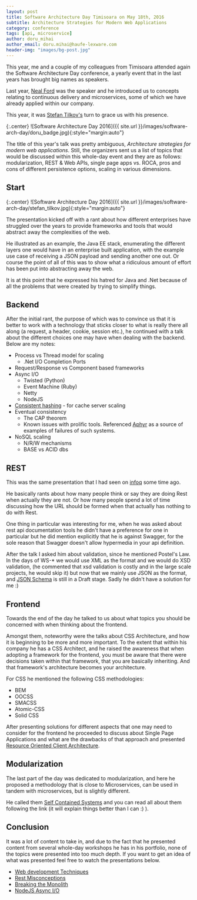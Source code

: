 ```yaml
---
layout: post
title: Software Architecture Day Timisoara on May 18th, 2016
subtitle: Architecture Strategies for Modern Web Applications
category: conference
tags: [api, microservice]
author: doru_mihai
author_email: doru.mihai@haufe-lexware.com
header-img: "images/bg-post.jpg"
---
```


This year, me and a couple of my colleagues from Timisoara attended again the Software Architecture Day conference, a yearly event that in the last years has brought big names as speakers.

Last year, [Neal Ford](http://nealford.com/abstracts.html) was the speaker and he introduced us to concepts relating to continuous delivery and microservices, some of which we have already applied within our company.

This year, it was [Stefan Tilkov's](https://www.innoq.com/blog/st/) turn to grace us with his presence.

{:.center}
![Software Architecture Day 2016]({{ site.url }}/images/software-arch-day/doru_badge.jpg){:style="margin:auto"}

The title of this year's talk was pretty ambiguous, *Architecture strategies for modern web applications*. Still, the organizers sent us a list of topics that would be discussed within this whole-day event and they are as follows: modularization, REST & Web APIs, single page apps vs. ROCA, pros and cons of different persistence options, scaling in various dimensions.

## Start

{:.center}
![Software Architecture Day 2016]({{ site.url }}/images/software-arch-day/stefan_tilkov.jpg){:style="margin:auto"}

The presentation kicked off with a rant about how different enterprises have struggled over the years to provide frameworks and tools that would abstract away the complexities of the web.

He illustrated as an example, the Java EE stack, enumerating the different layers one would have in an enterprise built application, with the example use case of receiving a JSON payload and sending another one out. Or course the point of all of this was to show what a ridiculous amount of effort has been put into abstracting away the web.

It is at this point that he expressed his hatred for Java and .Net because of all the problems that were created by trying to simplify things.

## Backend

After the initial rant, the purpose of which was to convince us that it is better to work with a technology that sticks closer to what is really there all along (a request, a header, cookie, session etc.), he continued with a talk about the different choices one may have when dealing with the backend. Below are my notes:

- Process vs Thread model for scaling
  - .Net I/O Completion Ports
- Request/Response vs Component based frameworks
- Async I/O
  - Twisted (Python)
  - Event Machine (Ruby)
  - Netty
  - NodeJS
- [Consistent hashing](http://michaelnielsen.org/blog/consistent-hashing/) - for cache server scaling
- Eventual consistency
  - The CAP theorem
  - Known issues with prolific tools. Referenced [Aphyr](https://aphyr.com/posts/317-jepsen-elasticsearch) as a source of examples of failures of such systems.
- NoSQL scaling
  - N/R/W mechanisms
  - BASE vs ACID dbs

## REST
This was the same presentation that I had seen on [infoq](https://www.infoq.com/presentations/rest-misconceptions) some time ago.

He basically rants about how many people think or say they are doing Rest when actually they are not. Or how many people spend a lot of time discussing how the URL should be formed when that actually has nothing to do with Rest.

One thing in particular was interesting for me, when he was asked about rest api documentation tools he didn't have a preference for one in particular but he did mention explicitly that he is against Swagger, for the sole reason that Swagger doesn't allow hypermedia in your api definition.

After the talk I asked him about validation, since he mentioned Postel's Law. In the days of WS-* we would use XML as the format and we would do XSD validation, (he commented that xsd validation is costly and in the large scale projects, he would skip it) but now that we mainly use JSON as the format, and [JSON Schema](http://json-schema.org/documentation.html) is still in a Draft stage. Sadly he didn't have a solution for me :)

## Frontend

Towards the end of the day he talked to us about what topics you should be concerned with when thinking about the frontend.

Amongst them, noteworthy were the talks about CSS Architecture, and how it is beginning to be more and more important. To the extent that within his company he has a CSS Architect, and he raised the awareness that when adopting a framework for the frontend, you must be aware that there were decisions taken within that framework, that you are basically inheriting. And that framework's architecture becomes your architecture.

For CSS he mentioned the following CSS methodologies:
 - BEM
 - OOCSS
 - SMACSS
 - Atomic-CSS
 - Solid CSS

After presenting solutions for different aspects that one may need to consider for the frontend he proceeded to discuss about Single Page Applications and what are the drawbacks of that approach and presented [Resource Oriented Client Architecture](http://roca-style.org/).

## Modularization

The last part of the day was dedicated to modularization, and here he proposed a methodology that is close to Microservices, can be used in tandem with microservices, but is slightly different.

He called them [Self Contained Systems](http://scs-architecture.org/vs-ms.html) and you can read all about them following the link (it will explain things better than I can :) ).

## Conclusion

It was a lot of content to take in, and due to the fact that he presented content from several whole-day workshops he has in his portfolio, none of the topics were presented into too much depth. If you want to get an idea of what was presented feel free to watch the presentations below.

- [Web development Techniques](https://www.infoq.com/presentations/web-development-techniques)
- [Rest Misconceptions](https://www.infoq.com/presentations/rest-misconceptions)
- [Breaking the Monolith](https://www.infoq.com/presentations/Breaking-the-Monolith)
- [NodeJS Async I/O](https://www.infoq.com/presentations/Nodejs-Asynchronous-IO-for-Fun-and-Profit)
